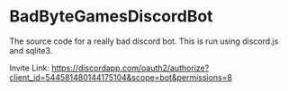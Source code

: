 # BadByteGamesDiscordBot
The source code for a really bad discord bot.
This is run using discord.js and sqlite3.

Invite Link:
https://discordapp.com/oauth2/authorize?client_id=544581480144175104&scope=bot&permissions=8